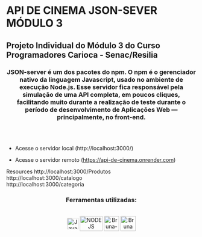 # API DE CINEMA JSON-SEVER MÓDULO 3

<h2>Projeto Individual do Módulo 3 do Curso Programadores Carioca - Senac/Resilia</h2>

<h3 align="center">JSON-server é um dos pacotes do npm. O npm é o gerenciador nativo da linguagem Javascript, usado no ambiente de execução Node.js. Esse servidor fica responsável pela simulação de uma API completa, em poucos cliques, facilitando muito durante a realização de teste durante o período de desenvolvimento de Aplicações Web — principalmente, no front-end.</h3><br><br>


- Acesse o servidor local (http://localhost:3000/)

- Acesse o servidor remoto (https://api-de-cinema.onrender.com)
 
 Resources
  http://localhost:3000/Produtos<br>
  http://localhost:3000/catalogo<br>
  http://localhost:3000/categoria<br>

  


<h3 align="center">Ferramentas utilizadas:</h3>
<div style="display: inline_block" align = "center"><br>

  <img align="center" alt="JavaScript" height="30" width="30" src="https://cdn.jsdelivr.net/gh/devicons/devicon/icons/javascript/javascript-original.svg" />
  <img align="center" alt="NODE JS" height="40" width="60" src="https://upload.wikimedia.org/wikipedia/commons/thumb/d/d9/Node.js_logo.svg/2560px-Node.js_logo.svg.png"/>
  <img align="center" alt="Bruna-GitHub" height="40" width="40" src="https://cdn-icons-png.flaticon.com/512/25/25231.png" />
  <img align="center" alt="Bruna VsCode " height="40" width="40" src="https://cdn.icon-icons.com/icons2/2107/PNG/512/file_type_vscode_icon_130084.png" />
            
</div>
